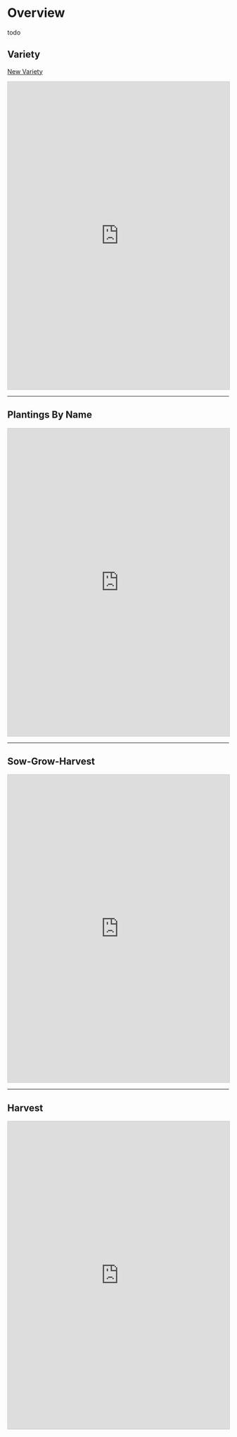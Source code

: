 # Overview

todo 

## Variety

[New Variety](variety-create.md)

<iframe 
  class="airtable-embed" 
  src="https://airtable.com/embed/shr7qie4L1J9ItAxJ?backgroundColor=yellow&viewControls=on" 
  frameborder="0" onmousewheel="" width="100%" height="700" style="background: transparent; border: 1px solid #ccc;">
</iframe>

---

## Plantings By Name

<iframe 
  class="airtable-embed" 
  src="https://airtable.com/embed/shrNa1hS0z1flNJr7?backgroundColor=yellow&viewControls=on" 
  frameborder="0" onmousewheel="" width="100%" height="700" style="background: transparent; border: 1px solid #ccc;">
</iframe>

---

## Sow-Grow-Harvest

<iframe 
  class="airtable-embed" src="https://airtable.com/embed/shru7HP9WyUNQjiDk?backgroundColor=yellow&viewControls=on" 
  frameborder="0" onmousewheel="" width="100%" height="700" style="background: transparent; border: 1px solid #ccc;">
</iframe>

---
## Harvest

<iframe 
  class="airtable-embed" 
  src="https://airtable.com/embed/shrO7gGlXmlCHrgsx?backgroundColor=yellow&viewControls=on" 
  frameborder="0" onmousewheel="" width="100%" height="700" style="background: transparent; border: 1px solid #ccc;">
</iframe>
